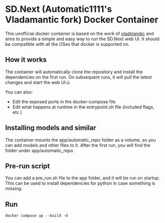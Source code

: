 # SD.Next (Automatic1111's Vladamantic fork) Docker Container

This unofficial docker container is based on the work of [vladmandic](https://github.com/vladmandic) and aims to provide a simple and easy way to run the SD.Next web UI. It should be compatible with all the OSes that docker is supported on.

## How it works

The container will automatically clone the repository and install the dependencies on the first run. On subsequent runs, it will pull the latest changes and start the web UI.ù

You can also:

- Edit the exposed ports in the docker-compose file
- Edit what happens at runtime in the entrypoint.sh file (included flags, etc.)

## Installing models and similar

The container mounts the app/automatic_repo folder as a volume, so you can add models and other files to it.
After the first run, you will find the folder under app/automatic_repo.

## Pre-run script

You can add a pre_run.sh file to the app folder, and it will be run on startup. This can be used to install dependencies for python in case something is missing.

## Run

```
docker compose up --build -d
```
